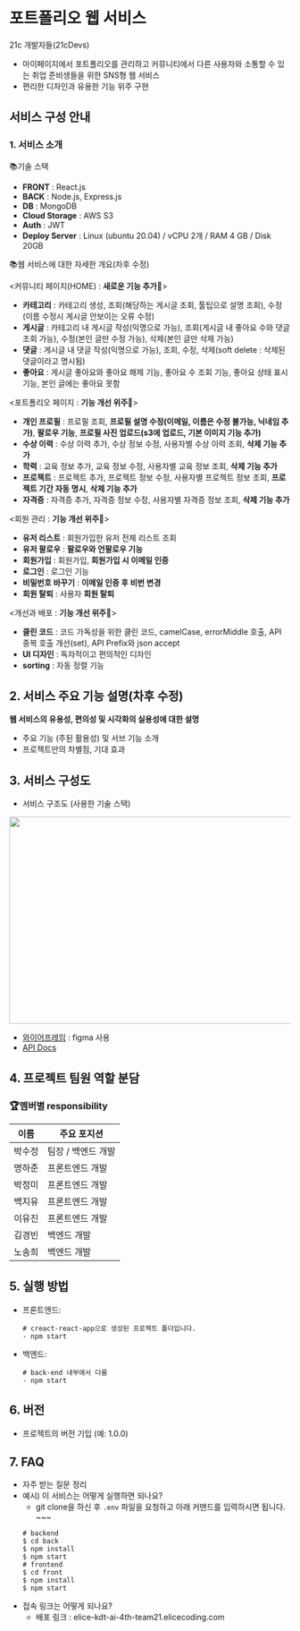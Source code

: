 # 포트폴리오 웹 서비스
21c 개발자들(21cDevs)

- 마이페이지에서 포트폴리오를 관리하고 커뮤니티에서 다른 사용자와 소통할 수 있는 취업 준비생들을 위한 SNS형 웹 서비스
- 편리한 디자인과 유용한 기능 위주 구현

## 서비스 구성 안내

### 1. 서비스 소개

📚기술 스택

- **FRONT** : React.js
- **BACK** : Node.js, Express.js
- **DB** : MongoDB
- **Cloud Storage** : AWS S3
- **Auth** : JWT
- **Deploy Server** : Linux (ubuntu 20.04) / vCPU 2개 / RAM 4 GB / Disk 20GB

📚웹 서비스에 대한 자세한 개요(차후 수정)

<커뮤니티 페이지(HOME) : **새로운 기능 추가🎉**>
- **카테고리** : 카테고리 생성, 조회(해당하는 게시글 조회, 툴팁으로 설명 조회), 수정(이름 수정시 게시글 안보이는 오류 수정)
- **게시글** : 카테고리 내 게시글 작성(익명으로 가능), 조회(게시글 내 좋아요 수와 댓글 조회 가능), 수정(본인 글만 수정 가능), 삭제(본인 글만 삭제 가능)
- **댓글** : 게시글 내 댓글 작성(익명으로 가능), 조회, 수정, 삭제(soft delete : 삭제된 댓글이라고 명시됨)
- **좋아요** : 게시글 좋아요와 좋아요 해제 기능, 좋아요 수 조회 기능, 좋아요 상태 표시 기능, 본인 글에는 좋아요 못함

<포트폴리오 페이지 : **기능 개선 위주🎁**>
- **개인 프로필** : 프로필 조회, **프로필 설명 수정(이메일, 이름은 수정 불가능, 닉네임 추가)**, **팔로우 기능**, **프로필 사진 업로드(s3에 업로드, 기본 이미지 기능 추가)**
- **수상 이력** : 수상 이력 추가, 수상 정보 수정, 사용자별 수상 이력 조회, **삭제 기능 추가**
- **학력** : 교육 정보 추가, 교육 정보 수정, 사용자별 교육 정보 조회, **삭제 기능 추가**
- **프로젝트** : 프로젝트 추가, 프로젝트 정보 수정, 사용자별 프로젝트 정보 조회, **프로젝트 기간 자동 명시**, **삭제 기능 추가**
- **자격증** : 자격증 추가, 자격증 정보 수정, 사용자별 자격증 정보 조회, **삭제 기능 추가**

<회원 관리 : **기능 개선 위주🎁**>
- **유저 리스트** : 회원가입한 유저 전체 리스트 조회
- **유저 팔로우** : **팔로우와 언팔로우 기능**
- **회원가입** : 회원가입, **회원가입 시 이메일 인증**
- **로그인** : 로그인 기능
- **비밀번호 바꾸기** : **이메일 인증 후 비번 변경**
- **회원 탈퇴** : 사용자 **회원 탈퇴**

<개선과 배포 : **기능 개선 위주🎁**>
- **클린 코드** : 코드 가독성을 위한 클린 코드, camelCase, errorMiddle 호출, API 중복 호출 개선(set), API Prefix와 json accept
- **UI 디자인** : 독자적이고 편의적인 디자인
- **sorting** : 자동 정렬 기능


## 2. 서비스 주요 기능 설명(차후 수정)

**웹 서비스의 유용성, 편의성 및 시각화의 실용성에 대한 설명**

- 주요 기능 (주된 활용성) 및 서브 기능 소개
- 프로젝트만의 차별점, 기대 효과

## 3. 서비스 구성도

- 서비스 구조도 (사용한 기술 스택)
<img src="/uploads/243777c66e9a9d920281a0af15fce471/서비스_구조도.png"  width="700" height="370">


- [와이어프레임](https://www.figma.com/file/IHrYe08wEvkYH2bfJR7qa9/%ED%8F%AC%ED%8A%B8%ED%8F%B4%EB%A6%AC%EC%98%A4?node-id=0%3A1) : figma 사용
- [API Docs](https://documenter.getpostman.com/view/18498277/UVsPPjtr)

## 4. 프로젝트 팀원 역할 분담

### 🏆**멤버별 responsibility**

|이름|주요 포지션|
|---|---|
|박수정|팀장 / 백엔드 개발|
|명하준|프론트엔드 개발|
|박정미|프론트엔드 개발|
|백지유|프론트엔드 개발|
|이유진|프론트엔드 개발|
|김경빈|백엔드 개발|
|노송희|백엔드 개발|

## 5. 실행 방법

- 프론트엔드:
    
    ```shell
    # creact-react-app으로 생성된 프로젝트 폴더입니다.
    - npm start
    ```
    
- 백엔드:
    
    ```shell
    # back-end 내부에서 다룸
    - npm start
    ```
    
## 6. 버전

- 프로젝트의 버전 기입 (예: 1.0.0)

## 7. FAQ

- 자주 받는 질문 정리
- 예시) 이 서비스는 어떻게 실행하면 되나요?
    - git clone을 하신 후 `.env` 파일을 요청하고 아래 커맨드를 입력하시면 됩니다. ~~~
    ```shell
    # backend
    $ cd back
    $ npm install
    $ npm start
    # frontend
    $ cd front
    $ npm install
    $ npm start
    ```
- 접속 링크는 어떻게 되나요?
    - 배포 링크 : elice-kdt-ai-4th-team21.elicecoding.com
